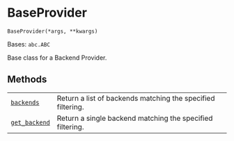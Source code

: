 # BaseProvider

`BaseProvider(*args, **kwargs)`

Bases: `abc.ABC`

Base class for a Backend Provider.

## Methods

|                                                                                                                                                  |                                                             |
| ------------------------------------------------------------------------------------------------------------------------------------------------ | ----------------------------------------------------------- |
| [`backends`](qiskit.providers.BaseProvider.backends#qiskit.providers.BaseProvider.backends "qiskit.providers.BaseProvider.backends")             | Return a list of backends matching the specified filtering. |
| [`get_backend`](qiskit.providers.BaseProvider.get_backend#qiskit.providers.BaseProvider.get_backend "qiskit.providers.BaseProvider.get_backend") | Return a single backend matching the specified filtering.   |
